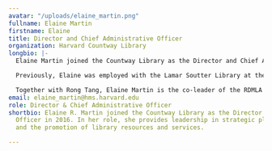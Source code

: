 ```yaml
---
avatar: "/uploads/elaine_martin.png"
fullname: Elaine Martin
firstname: Elaine
title: Director and Chief Administrative Officer
organization: Harvard Countway Library
longbio: |-
  Elaine Martin joined the Countway Library as the Director and Chief Administrative Officer in 2016. Under her direction she oversees and manages a complex organization with a $12 million budget and one of the largest collections of both current medical research materials and historical and rare collections in the world, holding more than 630,000 volumes. The Countway Library serves both academic and practicing physicians at Harvard Medical School, the Harvard T.H. Chan School of Public Health, the Harvard School of Dental Medicine and the Massachusetts Medical Society.

  Previously, Elaine was employed with the Lamar Soutter Library at the University of Massachusetts Medical School in Worcester, where she had been the Director of Library Services leading the library there through a period of transformational change. She also served as the Director of Library Services of the National Network of Libraries of Medicine, New England Region. In 2018 Elaine was selected as the Janet Doe lecturer. This prestigious award recognizes a member of the Medical Library Association who has made a substantial contribution to its work through leadership, impact on medical librarianship as a profession and effectiveness to teaching and training. Also in 2018, Elaine was selected to be a Fellow of the Medical Library Association. Elaine has her MSLS from Catholic University and her Doctor of Arts (DA) from Simmons University. She has taught numerous classes and published in the areas of medical librarianship, library administration and management and scientific research data management.

  Together with Rong Tang, Elaine Martin is the co-leader of the RDMLA project. Elaine is also an adjunct faculty at Simmons University, School of Library and Information, and the co-PI for an IMLS-funded grant "Retooling the Librarian Workforce: Innovative Post-Master's Certificate Program for Developing Inter-Professional Informationists (IPI)."
email: elaine_martin@hms.harvard.edu
role: Director & Chief Administrative Officer
shortbio: Elaine R. Martin joined the Countway Library as the Director and Chief Administrative
  Officer in 2016. In her role, she provides leadership in strategic planning, development
  and the promotion of library resources and services.

---
```

